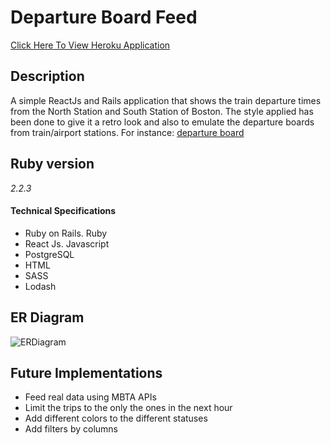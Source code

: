 # Departure Board Feed

[Click Here To View Heroku Application](https://arcane-reaches-51102.herokuapp.com/)

## Description
A simple ReactJs and Rails application that shows the train departure times from the North Station and South Station of Boston. The style applied has been done to give it a retro look and also to emulate the departure boards from train/airport stations. For instance: [departure board](https://upload.wikimedia.org/wikipedia/commons/4/43/North_Station_departure_board.JPG)

## Ruby version
*2.2.3*

#### Technical Specifications
- Ruby on Rails. Ruby
- React Js. Javascript
- PostgreSQL
- HTML
- SASS
- Lodash

## ER Diagram
![ERDiagram](http://i.imgur.com/LE2LeQy.png)

## Future Implementations
*  Feed real data using MBTA APIs
*  Limit the trips to the only the ones in the next hour
*  Add different colors to the different statuses
*  Add filters by columns
